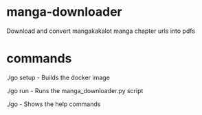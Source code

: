 # manga-downloader

Download and convert mangakakalot manga chapter urls into pdfs

# commands

./go setup - Builds the docker image

./go run - Runs the manga_downloader.py script

./go - Shows the help commands
